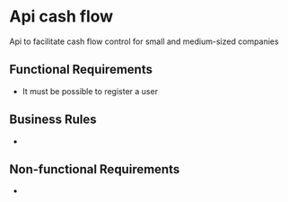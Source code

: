 # Api cash flow

Api to facilitate cash flow control for small and medium-sized companies

## Functional Requirements

- It must be possible to register a user

## Business Rules

- 

## Non-functional Requirements

- 